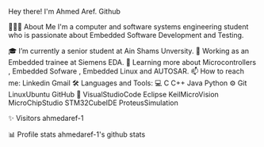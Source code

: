 


Hey there! I'm Ahmed Aref.
Github

👨🏻‍💻  About Me
I'm a computer and software systems engineering student who is passionate about Embedded Software Development and Testing.

🎓   I’m currently a senior student at Ain Shams Unversity.
💼   Working as an Embedded trainee at Siemens EDA.
🌱   Learning more about Microcontrollers , Embedded Sofware , Embedded Linux and AUTOSAR.
📫   How to reach me: Linkedin Gmail
🛠️   Languages and Tools:
💻   C C++ Java Python
⚙️   Git LinuxUbuntu GitHub 
🔧   VisualStudioCode Eclipse KeilMicroVision MicroChipStudio STM32CubeIDE ProteusSimulation


✨ Visitors
ahmedaref-1

📊 Profile stats
ahmedaref-1's github stats

